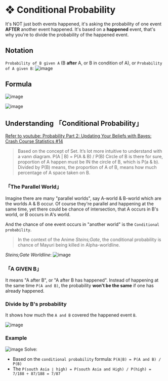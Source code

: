 #  ❖ Conditional Probability

It's NOT just both events happened, it's asking the probability of one event **AFTER** another event happened.
It's based on a **happened** event, that's why you're to divide the probability of the happened event.

## Notation

`Probability of B given A` (B **after** A, or B in condition of A),
or `Probability of A given B`:
![image](https://user-images.githubusercontent.com/14041622/44021217-d32d765c-9f16-11e8-8467-26cbc4b790d3.png)


## Formula

![image](https://user-images.githubusercontent.com/14041622/45164967-51762a00-b226-11e8-955a-24c08c55afdd.png)

![image](https://user-images.githubusercontent.com/14041622/45909074-7f688a80-be32-11e8-9658-318d667e0cfe.png)


## Understanding 「Conditional Probability」

[Refer to youtube: Probability Part 2: Updating Your Beliefs with Bayes: Crash Course Statistics #14](https://www.youtube.com/watch?v=oZCskBpHWyk)

> Based on the concept of Set. 
It’s lot more intuitive to understand with a vann diagram.
P(A | B) = P(A & B) / P(B)
Circle of B is there for sure, proportion of A happen must be IN the circle of B, which is P(a & b). 
Divided by P(B) means, the proportion of A of B, means how much percentage of A space taken on B. 



### 「The Parallel World」

Imagine there are many "parallel worlds", say A-world & B-world which are the worlds A & B occur.
Of course they're parallel and happening at the same time, yet there could be chance of intersection, that A occurs in B's world, or B occurs in A's world.

And the chance of one event occurs in "another world" is the `Conditional probability`.

> In the context of the Anime _Steins;Gate_, the conditional probability is chance of Mayuri being killed in Alpha-worldline.

_Steins;Gate Worldline_:
![image](https://user-images.githubusercontent.com/14041622/45909040-5c3ddb00-be32-11e8-9ab9-0cfb1bb444ad.png)



### 「A GIVEN B」
It means "A after B", or "A after B has happened".
Instead of happening at the same time `P(A and B)`, the probability **won't be the same** if one has already happened.


### Divide by B's probability

It shows how much the `A and B` covered the happened event `B`.

![image](https://user-images.githubusercontent.com/14041622/45909018-3a445880-be32-11e8-9f97-cd63e8ced65a.png)




### Example
![image](https://user-images.githubusercontent.com/14041622/44024197-3a720794-9f1f-11e8-823d-597a6775f95c.png)
Solve:
- Based on the `conditional probability` formula: `P(A|B) = P(A and B) / P(B)`
- The `P(south Asia ∣ high) = P(south Asia and High) / P(high) = 7/188 ÷ 87/188 = 7/87`